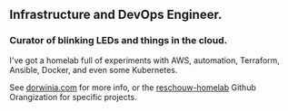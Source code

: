 ## Infrastructure and DevOps Engineer.
### Curator of blinking LEDs and things in the cloud.

I've got a homelab full of experiments with AWS, automation, Terraform, Ansible, Docker, and even some Kubernetes. 

See [dorwinia.com](dorwinia.com) for more info, or the [reschouw-homelab](https://github.com/reschouw-homelab) Github Orangization for specific projects.
